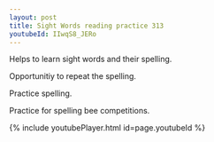 ```yaml
---
layout: post
title: Sight Words reading practice 313
youtubeId: IIwqS8_JERo
---
```

 
 
Helps to learn sight words and their spelling.

Opportunitiy to repeat the spelling. 

Practice spelling. 
 
Practice for spelling bee competitions. 
 
{% include youtubePlayer.html id=page.youtubeId %}
 
 
